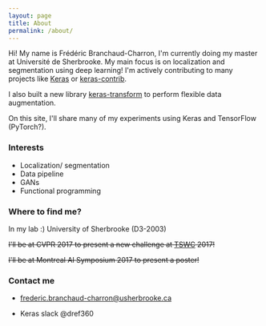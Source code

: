 ```yaml
---
layout: page
title: About
permalink: /about/
---
```


Hi!
My name is Frédéric Branchaud-Charron, I'm currently doing my master at Université de Sherbrooke. My main focus is on localization and segmentation using deep learning! I'm actively contributing to many projects like [Keras](keras.io) or [keras-contrib](https://github.com/farizrahman4u/keras-contrib).

I also built a new library [keras-transform](https://github.com/Dref360/keras-transform) to perform flexible data augmentation.

On this site, I'll share many of my experiments using Keras and TensorFlow (PyTorch?).

### Interests
* Localization/ segmentation
* Data pipeline
* GANs
* Functional programming

### Where to find me?
In my lab :) University of Sherbrooke (D3-2003)

~~I'll be at CVPR 2017 to present a new challenge at [TSWC](tcd.miovision.com) 2017!~~

~~I'll be at Montreal AI Symposium 2017 to present a poster!~~

### Contact me

* [frederic.branchaud-charron@usherbrooke.ca](mailto:frederic.branchaud-charron@usherbrooke.ca)

* Keras slack @dref360
